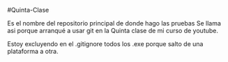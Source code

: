 #Quinta-Clase

Es el nombre del repositorio principal de donde hago las pruebas
Se llama asi porque arranqué a usar git en la Quinta clase de mi curso de
youtube.


Estoy excluyendo en el .gitignore todos los .exe porque salto de una plataforma a otra.

